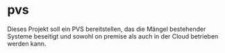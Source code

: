 # pvs
Dieses Projekt soll ein PVS bereitstellen, das die Mängel bestehender Systeme beseitigt und sowohl on premise als auch in der Cloud betrieben werden kann.

